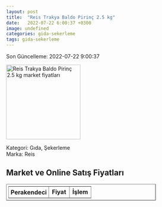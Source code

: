 ```yaml
---
layout: post
title:  "Reis Trakya Baldo Pirinç 2.5 kg"
date:   2022-07-22 6:00:37 +0300
image: undefined
categories: gida-sekerleme
tags: gida-sekerleme
---
```


Son Güncelleme: 2022-07-22 9:00:37

<img src="undefined" width="200" alt="Reis Trakya Baldo Pirinç 2.5 kg market fiyatları" />

Kategori: Gıda, Şekerleme
<br />
Marka: Reis

<h2>Market ve Online Satış Fiyatları</h2>

<table border="1" style="padding: 5px;width:80%;">
  <tr>
    <td style="padding: 5px;"><strong>Perakendeci</strong></td>
    <td><strong>Fiyat</strong></td>
    <td><strong>İşlem</strong></td>
  </tr>
  
</table>
